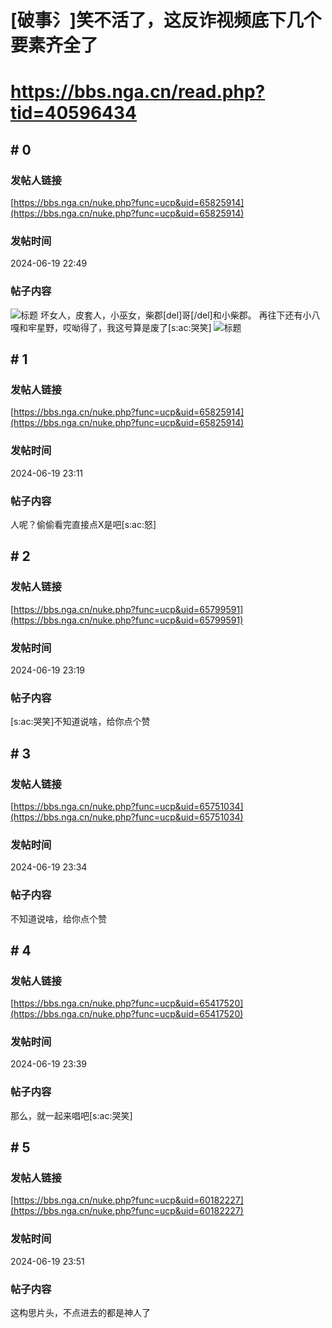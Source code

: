 # [破事氵]笑不活了，这反诈视频底下几个要素齐全了
# https://bbs.nga.cn/read.php?tid=40596434

## \# 0
### 发帖人链接
[https://bbs.nga.cn/nuke.php?func=ucp&uid=65825914](https://bbs.nga.cn/nuke.php?func=ucp&uid=65825914)
### 发帖时间
2024-06-19 22:49
### 帖子内容
![标题](https://img.nga.178.com/attachments/mon_202406/19/bwQk8i-fjyfZbT1kShs-112.jpg)
坏女人，皮套人，小巫女，柴郡[del]哥[/del]和小柴郡。
再往下还有小八嘎和牢星野，哎呦得了，我这号算是废了[s:ac:哭笑]
![标题](https://img.nga.178.com/attachments/mon_202406/19/bwQk8i-3cp4ZeT3cSu0-u6.jpg)
## \# 1
### 发帖人链接
[https://bbs.nga.cn/nuke.php?func=ucp&uid=65825914](https://bbs.nga.cn/nuke.php?func=ucp&uid=65825914)
### 发帖时间
2024-06-19 23:11
### 帖子内容
人呢？偷偷看完直接点X是吧[s:ac:怒]
## \# 2
### 发帖人链接
[https://bbs.nga.cn/nuke.php?func=ucp&uid=65799591](https://bbs.nga.cn/nuke.php?func=ucp&uid=65799591)
### 发帖时间
2024-06-19 23:19
### 帖子内容
[s:ac:哭笑]不知道说啥，给你点个赞
## \# 3
### 发帖人链接
[https://bbs.nga.cn/nuke.php?func=ucp&uid=65751034](https://bbs.nga.cn/nuke.php?func=ucp&uid=65751034)
### 发帖时间
2024-06-19 23:34
### 帖子内容
不知道说啥，给你点个赞
## \# 4
### 发帖人链接
[https://bbs.nga.cn/nuke.php?func=ucp&uid=65417520](https://bbs.nga.cn/nuke.php?func=ucp&uid=65417520)
### 发帖时间
2024-06-19 23:39
### 帖子内容
那么，就一起来唱吧[s:ac:哭笑]
## \# 5
### 发帖人链接
[https://bbs.nga.cn/nuke.php?func=ucp&uid=60182227](https://bbs.nga.cn/nuke.php?func=ucp&uid=60182227)
### 发帖时间
2024-06-19 23:51
### 帖子内容
这构思片头，不点进去的都是神人了
